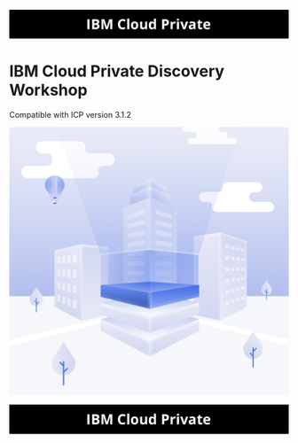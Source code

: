 



![icp000](images/icp000.png)

# IBM Cloud Private Discovery Workshop



Compatible with ICP version 3.1.2

![ICP Logo](./images/logoicp.png)



![icp000](images/icp000.png)